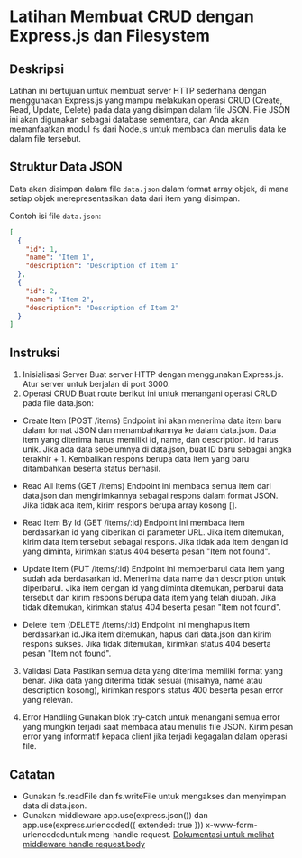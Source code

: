 # Latihan Membuat CRUD dengan Express.js dan Filesystem

## Deskripsi
Latihan ini bertujuan untuk membuat server HTTP sederhana dengan menggunakan Express.js yang mampu melakukan operasi CRUD (Create, Read, Update, Delete) pada data yang disimpan dalam file JSON. File JSON ini akan digunakan sebagai database sementara, dan Anda akan memanfaatkan modul `fs` dari Node.js untuk membaca dan menulis data ke dalam file tersebut.

## Struktur Data JSON
Data akan disimpan dalam file `data.json` dalam format array objek, di mana setiap objek merepresentasikan data dari item yang disimpan.

Contoh isi file `data.json`:
```json
[
  {
    "id": 1,
    "name": "Item 1",
    "description": "Description of Item 1"
  },
  {
    "id": 2,
    "name": "Item 2",
    "description": "Description of Item 2"
  }
]
```

## Instruksi
1. Inisialisasi Server
Buat server HTTP dengan menggunakan Express.js.
Atur server untuk berjalan di port 3000.
2. Operasi CRUD
Buat route berikut ini untuk menangani operasi CRUD pada file data.json:
* Create Item (POST /items)
Endpoint ini akan menerima data item baru dalam format JSON dan menambahkannya ke dalam data.json. Data item yang diterima harus memiliki id, name, dan description. id harus unik. Jika ada data sebelumnya di data.json, buat ID baru sebagai angka terakhir + 1. Kembalikan respons berupa data item yang baru ditambahkan beserta status berhasil.

* Read All Items (GET /items)
Endpoint ini membaca semua item dari data.json dan mengirimkannya sebagai respons dalam format JSON. Jika tidak ada item, kirim respons berupa array kosong [].

* Read Item By Id (GET /items/:id)
Endpoint ini membaca item berdasarkan id yang diberikan di parameter URL. Jika item ditemukan, kirim data item tersebut sebagai respons. Jika tidak ada item dengan id yang diminta, kirimkan status 404 beserta pesan "Item not found".

* Update Item (PUT /items/:id)
Endpoint ini memperbarui data item yang sudah ada berdasarkan id. Menerima data name dan description untuk diperbarui. Jika item dengan id yang diminta ditemukan, perbarui data tersebut dan kirim respons berupa data item yang telah diubah. Jika tidak ditemukan, kirimkan status 404 beserta pesan "Item not found".

* Delete Item (DELETE /items/:id)
Endpoint ini menghapus item berdasarkan id.Jika item ditemukan, hapus dari data.json dan kirim respons sukses. Jika tidak ditemukan, kirimkan status 404 beserta pesan "Item not found".

3. Validasi Data
Pastikan semua data yang diterima memiliki format yang benar. Jika data yang diterima tidak sesuai (misalnya, name atau description kosong), kirimkan respons status 400 beserta pesan error yang relevan.

4. Error Handling
Gunakan blok try-catch untuk menangani semua error yang mungkin terjadi saat membaca atau menulis file JSON.
Kirim pesan error yang informatif kepada client jika terjadi kegagalan dalam operasi file.

## Catatan
* Gunakan fs.readFile dan fs.writeFile untuk mengakses dan menyimpan data di data.json.
* Gunakan middleware app.use(express.json()) dan app.use(express.urlencoded({ extended: true })) x-www-form-urlencodeduntuk meng-handle request.
[Dokumentasi untuk melihat middleware handle request.body](https://expressjs.com/en/4x/api.html#req.body)